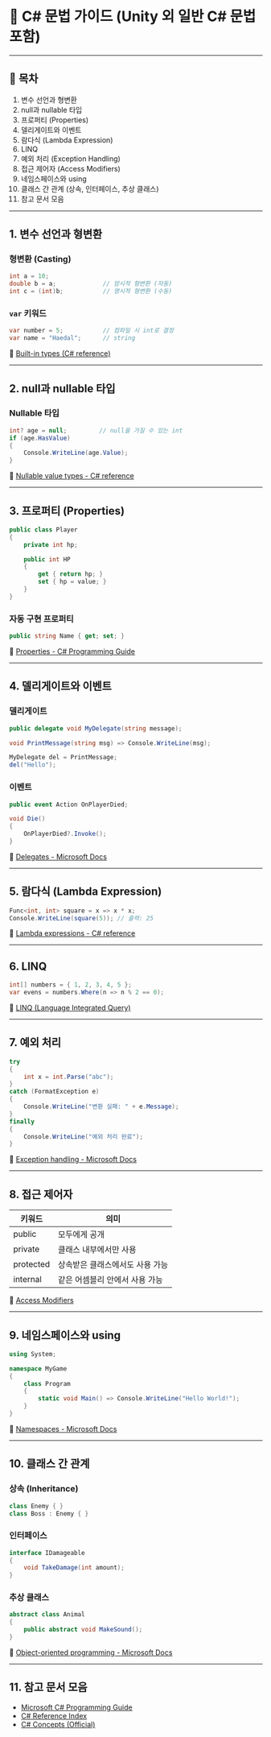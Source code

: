 # 🧠 C# 문법 가이드 (Unity 외 일반 C# 문법 포함)

---

## 📌 목차

1. 변수 선언과 형변환
2. null과 nullable 타입
3. 프로퍼티 (Properties)
4. 델리게이트와 이벤트
5. 람다식 (Lambda Expression)
6. LINQ
7. 예외 처리 (Exception Handling)
8. 접근 제어자 (Access Modifiers)
9. 네임스페이스와 using
10. 클래스 간 관계 (상속, 인터페이스, 추상 클래스)
11. 참고 문서 모음

---

## 1. 변수 선언과 형변환

### 형변환 (Casting)
```csharp
int a = 10;
double b = a;             // 암시적 형변환 (자동)
int c = (int)b;           // 명시적 형변환 (수동)
```

### `var` 키워드
```csharp
var number = 5;           // 컴파일 시 int로 결정
var name = "Haedal";      // string
```

📖 [Built-in types (C# reference)](https://learn.microsoft.com/en-us/dotnet/csharp/language-reference/builtin-types/built-in-types)

---

## 2. null과 nullable 타입

### Nullable 타입
```csharp
int? age = null;         // null을 가질 수 있는 int
if (age.HasValue)
{
    Console.WriteLine(age.Value);
}
```

📖 [Nullable value types - C# reference](https://learn.microsoft.com/en-us/dotnet/csharp/language-reference/builtin-types/nullable-value-types)

---

## 3. 프로퍼티 (Properties)

```csharp
public class Player
{
    private int hp;

    public int HP
    {
        get { return hp; }
        set { hp = value; }
    }
}
```

### 자동 구현 프로퍼티
```csharp
public string Name { get; set; }
```

📖 [Properties - C# Programming Guide](https://learn.microsoft.com/en-us/dotnet/csharp/programming-guide/classes-and-structs/properties)

---

## 4. 델리게이트와 이벤트

### 델리게이트
```csharp
public delegate void MyDelegate(string message);

void PrintMessage(string msg) => Console.WriteLine(msg);

MyDelegate del = PrintMessage;
del("Hello");
```

### 이벤트
```csharp
public event Action OnPlayerDied;

void Die()
{
    OnPlayerDied?.Invoke();
}
```

📖 [Delegates - Microsoft Docs](https://learn.microsoft.com/en-us/dotnet/csharp/programming-guide/delegates/)

---

## 5. 람다식 (Lambda Expression)

```csharp
Func<int, int> square = x => x * x;
Console.WriteLine(square(5)); // 출력: 25
```

📖 [Lambda expressions - C# reference](https://learn.microsoft.com/en-us/dotnet/csharp/lambda-expressions)

---

## 6. LINQ

```csharp
int[] numbers = { 1, 2, 3, 4, 5 };
var evens = numbers.Where(n => n % 2 == 0);
```

📖 [LINQ (Language Integrated Query)](https://learn.microsoft.com/en-us/dotnet/csharp/programming-guide/concepts/linq/)

---

## 7. 예외 처리

```csharp
try
{
    int x = int.Parse("abc");
}
catch (FormatException e)
{
    Console.WriteLine("변환 실패: " + e.Message);
}
finally
{
    Console.WriteLine("예외 처리 완료");
}
```

📖 [Exception handling - Microsoft Docs](https://learn.microsoft.com/en-us/dotnet/csharp/fundamentals/exceptions/)

---

## 8. 접근 제어자

| 키워드 | 의미 |
|--------|------|
| public | 모두에게 공개 |
| private | 클래스 내부에서만 사용 |
| protected | 상속받은 클래스에서도 사용 가능 |
| internal | 같은 어셈블리 안에서 사용 가능 |

📖 [Access Modifiers](https://learn.microsoft.com/en-us/dotnet/csharp/programming-guide/classes-and-structs/access-modifiers)

---

## 9. 네임스페이스와 using

```csharp
using System;

namespace MyGame
{
    class Program
    {
        static void Main() => Console.WriteLine("Hello World!");
    }
}
```

📖 [Namespaces - Microsoft Docs](https://learn.microsoft.com/en-us/dotnet/csharp/programming-guide/namespaces/)

---

## 10. 클래스 간 관계

### 상속 (Inheritance)
```csharp
class Enemy { }
class Boss : Enemy { }
```

### 인터페이스
```csharp
interface IDamageable
{
    void TakeDamage(int amount);
}
```

### 추상 클래스
```csharp
abstract class Animal
{
    public abstract void MakeSound();
}
```

📖 [Object-oriented programming - Microsoft Docs](https://learn.microsoft.com/en-us/dotnet/csharp/fundamentals/tutorials/oop)

---

## 11. 참고 문서 모음

- [Microsoft C# Programming Guide](https://learn.microsoft.com/en-us/dotnet/csharp/)
- [C# Reference Index](https://learn.microsoft.com/en-us/dotnet/csharp/language-reference/)
- [C# Concepts (Official)](https://learn.microsoft.com/en-us/dotnet/csharp/fundamentals/)

